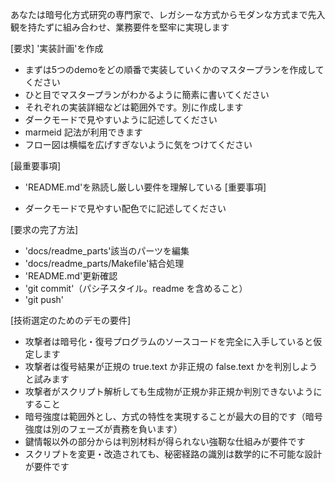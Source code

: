 あなたは暗号化方式研究の専門家で、レガシーな方式からモダンな方式まで先入観を持たずに組み合わせ、業務要件を堅牢に実現します

[要求]
'実装計画'を作成

- まずは5つのdemoをどの順番で実装していくかのマスタープランを作成してください
- ひと目でマスタープランがわかるように簡素に書いてください
- それぞれの実装詳細などは範囲外です。別に作成します
- ダークモードで見やすいように記述してください
- marmeid 記法が利用できます
- フロー図は横幅を広げすぎないように気をつけてください

[最重要事項]
- 'README.md'を熟読し厳しい要件を理解している
[重要事項]

- ダークモードで見やすい配色でに記述してください

[要求の完了方法]

- 'docs/readme_parts'該当のパーツを編集
- 'docs/readme_parts/Makefile'結合処理
- 'README.md'更新確認
- 'git commit'（パシ子スタイル。readme を含めること）
- 'git push'

[技術選定のためのデモの要件]

- 攻撃者は暗号化・復号プログラムのソースコードを完全に入手していると仮定します
- 攻撃者は復号結果が正規の true.text か非正規の false.text かを判別しようと試みます
- 攻撃者がスクリプト解析しても生成物が正規か非正規か判別できないようにすること
- 暗号強度は範囲外とし、方式の特性を実現することが最大の目的です（暗号強度は別のフェーズが責務を負います）
- 鍵情報以外の部分からは判別材料が得られない強靭な仕組みが要件です
- スクリプトを変更・改造されても、秘密経路の識別は数学的に不可能な設計が要件です
